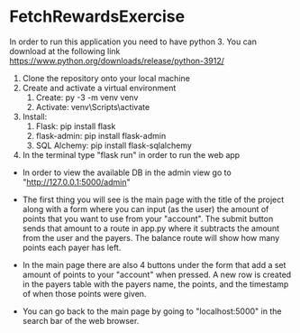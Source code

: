 # FetchRewardsExercise

In order to run this application you need to have python 3. You can download at the following link https://www.python.org/downloads/release/python-3912/

1. Clone the repository onto your local machine
2. Create and activate a virtual environment
    1. Create: py -3 -m venv venv
    2. Activate: venv\Scripts\activate
3. Install:
    1. Flask: pip install flask
    2. flask-admin: pip install flask-admin
    3. SQL Alchemy: pip install flask-sqlalchemy
4. In the terminal type "flask run" in order to run the web app

* In order to view the available DB in the admin view go to "http://127.0.0.1:5000/admin"

- The first thing you will see is the main page with the title of the project along with a form where you can input (as the user) the amount of points that you want to use from your "account". The submit button sends that amount to a route in app.py where it subtracts the amount from the user and the payers. The balance route will show how many points each payer has left. 

- In the main page there are also 4 buttons under the form that add a set amount of points to your "account" when pressed. A new row is created in the payers table with the payers name, the points, and the timestamp of when those points were given.

- You can go back to the main page by going to "localhost:5000" in the search bar of the web browser.